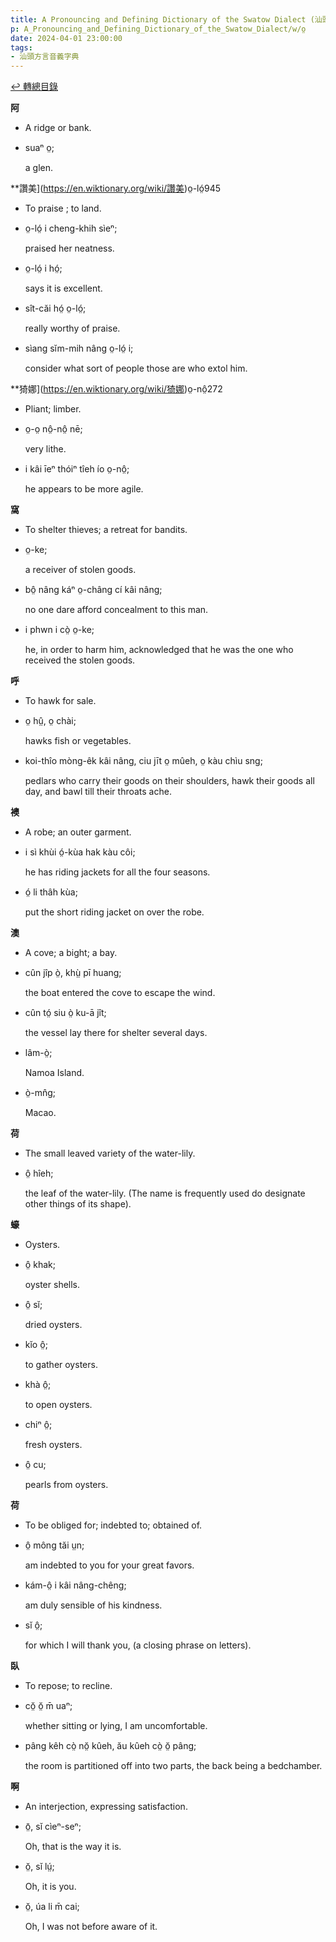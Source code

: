 ```yaml
---
title: A Pronouncing and Defining Dictionary of the Swatow Dialect (汕頭方言音義字典) / o̤
p: A_Pronouncing_and_Defining_Dictionary_of_the_Swatow_Dialect/w/o̤
date: 2024-04-01 23:00:00
tags: 
- 汕頭方言音義字典
---
```


[↩️ 轉總目錄](/A_Pronouncing_and_Defining_Dictionary_of_the_Swatow_Dialect)


**阿**
- A ridge or bank.

- suaⁿ o̤;

  a glen.

**讚美](https://en.wiktionary.org/wiki/讚美)o̤-ló̤945
- To praise ; to land.

- o̤-ló̤ i cheng-khih sìeⁿ;

  praised her neatness.

- o̤-ló̤ i hó̤;

  says it is excellent.

- sît-căi hó̤ o̤-ló̤;

  really worthy of praise.

- sìang sĭm-mih nâng o̤-ló̤ i;

  consider what sort of people those are who extol him.



**猗娜](https://en.wiktionary.org/wiki/猗娜)o̤-nô̤272
- Pliant; limber.

- o̤-o̤ nô̤-nô̤ nē;

  very lithe.

- i kâi īeⁿ thóiⁿ tîeh ío o̤-nô̤;

  he appears to be more agile.

**窩**
- To shelter thieves; a retreat for bandits.

- o̤-ke;

  a receiver of stolen goods.

- bô̤ nâng káⁿ o̤-châng cí kâi nâng;

  no one dare afford concealment to this man.

- i phwn i cò̤ o̤-ke;

  he, in order to harm him, acknowledged that he was the one who received the stolen goods.

**呼**
- To hawk for sale.

- o̤ hṳ̂, o̤ chài;

  hawks fish or vegetables.

- koi-thîo mòng-êk kâi nâng, ciu jīt o̤ mûeh, o̤ kàu chìu sng;

  pedlars who carry their goods on their shoulders, hawk their goods all day, and bawl till their throats ache.

**襖**
- A robe; an outer garment.

- i sì khùi ó̤-kùa hak kàu côi;

  he has riding jackets for all the four seasons.

- ó̤ li thâh kùa;

  put the short riding jacket on over the robe.

**澳**
- A cove; a bight; a bay.

- cûn jîp ò̤, khṳ̀ pī huang;

  the boat entered the cove to escape the wind.

- cûn tó̤ siu ò̤ ku-ā jît;

  the vessel lay there for shelter several days.

- lâm-ò̤;

  Namoa Island.

- ò̤-mn̂g;

  Macao.

**荷**
- The small leaved variety of the water-lily.

- ô̤ hîeh;

  the leaf of the water-lily. (The name is frequently used do designate other things of its shape).

**蠔**
- Oysters.

- ô̤ khak;

  oyster shells.

- ô̤ sĭ;

  dried oysters.

- kĭo ô̤;

  to gather oysters.

- khà ô̤;

  to open oysters.

- chiⁿ ô̤;

  fresh oysters.

- ô̤ cu;

  pearls from oysters.

**荷**
- To be obliged for; indebted to; obtained of.

- ô̤ mông tăi ṳn;

  am indebted to you for your great favors.

- kám-ô̤ i kâi nâng-chêng;

  am duly sensible of his kindness.

- sĭ ô̤;

  for which I will thank you, (a closing phrase on letters).

**臥**
- To repose; to recline.

- cŏ̤ ŏ̤ m̄ uaⁿ;

  whether sitting or lying, I am uncomfortable.

- pâng kêh cò̤ nŏ̤ kûeh, ău kûeh cò̤ ŏ̤ pâng;

  the room is partitioned off into two parts, the back being a bedchamber. 

**啊**
- An interjection, expressing satisfaction.

- ō̤, sĭ cìeⁿ-seⁿ;

  Oh, that is the way it is.

- ŏ̤, sĭ lṳ́;

  Oh, it is you.

- ŏ̤, úa li m̄ cai;

  Oh, I was not before aware of it.